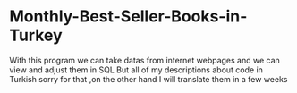 # Monthly-Best-Seller-Books-in-Turkey
With this program we can take datas from internet webpages and we can view and adjust them in SQL
But all of my descriptions about code in Turkish sorry for that ,on the other hand I will translate them in a few weeks
